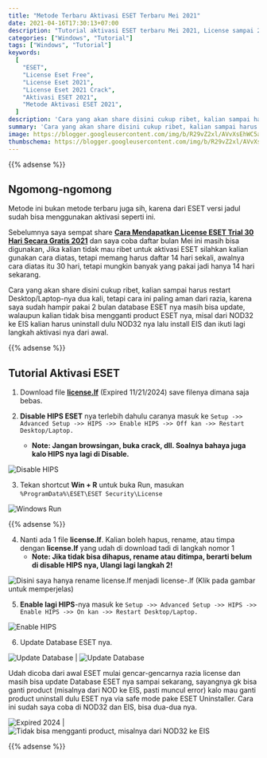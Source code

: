 ```yaml
---
title: "Metode Terbaru Aktivasi ESET Terbaru Mei 2021"
date: 2021-04-16T17:30:13+07:00
description: "Tutorial aktivasi ESET terbaru Mei 2021, License sampai 2024"
categories: ["Windows", "Tutorial"]
tags: ["Windows", "Tutorial"]
keywords:
  [
    "ESET",
    "License Eset Free",
    "License Eset 2021",
    "License Eset 2021 Crack",
    "Aktivasi ESET 2021",
    "Metode Aktivasi ESET 2021",
  ]
description: 'Cara yang akan share disini cukup ribet, kalian sampai harus restart Desktop/Laptop-nya dua kali, tetapi cara ini paling aman dari razia, karena saya sudah hampir pakai 2 bulan database ESET nya masih bisa update, walaupun kalian tidak bisa mengganti product ESET nya, misal dari NOD32 ke EIS kalian harus uninstall dulu NOD32 nya lalu install EIS dan ikuti lagi langkah aktivasi nya dari awal.'
summary: 'Cara yang akan share disini cukup ribet, kalian sampai harus restart Desktop/Laptop-nya dua kali, tetapi cara ini paling aman dari razia, karena saya sudah hampir pakai 2 bulan database ESET nya masih bisa update, walaupun kalian tidak bisa mengganti product ESET nya, misal dari NOD32 ke EIS kalian harus uninstall dulu NOD32 nya lalu install EIS dan ikuti lagi langkah aktivasi nya dari awal.'
image: https://blogger.googleusercontent.com/img/b/R29vZ2xl/AVvXsEhWC5avCz0cwTEn2sSmbqkUdlzgI9uDCRKxEh7WqXAxp1ECTDpDfCSk_QjwZAci-DcLk2Zi-eG0rQFNmWebUsMHM6BsRBHB_FQog2G7T7o10xtuJ-7zVki3IIotjIyzqNItNXgkRB5NRRzHuQvFdSubgWcTJBD7I8vlaBtyBqBaANo6RFPClXTKqwC8U_1s/s80-rw/eset-logo.png
thumbschema: https://blogger.googleusercontent.com/img/b/R29vZ2xl/AVvXsEhWC5avCz0cwTEn2sSmbqkUdlzgI9uDCRKxEh7WqXAxp1ECTDpDfCSk_QjwZAci-DcLk2Zi-eG0rQFNmWebUsMHM6BsRBHB_FQog2G7T7o10xtuJ-7zVki3IIotjIyzqNItNXgkRB5NRRzHuQvFdSubgWcTJBD7I8vlaBtyBqBaANo6RFPClXTKqwC8U_1s/s0-rw/eset-logo.png
---
```


{{% adsense %}}

## Ngomong-ngomong

Metode ini bukan metode terbaru juga sih, karena dari ESET versi jadul sudah bisa menggunakan aktivasi seperti ini.

Sebelumnya saya sempat share __[Cara Mendapatkan License ESET Trial 30 Hari Secara Gratis 2021](/cara-mendapatkan-license-eset-trial-30-hari-secara-gratis-2021/)__ dan saya coba daftar bulan Mei ini masih bisa digunakan, Jika kalian tidak mau ribet untuk aktivasi ESET silahkan kalian gunakan cara diatas, tetapi memang harus daftar 14 hari sekali, awalnya cara diatas itu 30 hari, tetapi mungkin banyak yang pakai jadi hanya 14 hari sekarang.

Cara yang akan share disini cukup ribet, kalian sampai harus restart Desktop/Laptop-nya dua kali, tetapi cara ini paling aman dari razia, karena saya sudah hampir pakai 2 bulan database ESET nya masih bisa update, walaupun kalian tidak bisa mengganti product ESET nya, misal dari NOD32 ke EIS kalian harus uninstall dulu NOD32 nya lalu install EIS dan ikuti lagi langkah aktivasi nya dari awal.

{{% adsense %}}

## Tutorial Aktivasi ESET

1. Download file __[license.lf](https://firebasestorage.googleapis.com/v0/b/rmdhnreza.appspot.com/o/Files%2Flicense.lf?alt=media&token=dfec78d3-c830-4aa9-ac1a-4e768a3192ab)__ (Expired 11/21/2024) save filenya dimana saja bebas.

2. __Disable HIPS ESET__ nya terlebih dahulu caranya masuk ke `Setup ->> Advanced Setup ->> HIPS ->> Enable HIPS ->> Off kan ->> Restart Desktop/Laptop.`
   - __Note: Jangan browsingan, buka crack, dll. Soalnya bahaya juga kalo HIPS nya lagi di Disable.__

![Disable HIPS](https://blogger.googleusercontent.com/img/b/R29vZ2xl/AVvXsEjmVmHaV7XVHnCg0x4Sy8_e7L3K_C-nfa-2IqNYXaNGdgd5nE0bFkySgJRJDByUhXTZtxm03qRanzU7eJ2M706kTOYSecX4H8L_9KLsLaQLRkfZL-RSu2Q_krWjtQpTos7U6dm-AOn5crvH-FKen6XfvJviCb7fCdWnEXkKQ7cup3gH_XfPRl8Gp7H61Hwm/s0-rw/1.jpeg)

3. Tekan shortcut __Win + R__ untuk buka Run, masukan `%ProgramData%\ESET\ESET Security\License`

![Windows Run](https://blogger.googleusercontent.com/img/b/R29vZ2xl/AVvXsEgPn7Xb-MR4ja7rYo88ySNm31v8fy3FklkGszLf7wsv70LyOCb77l30l-DU-LAzEEQnKLgT8acXvt-LAe2Zcd2zqdSx74DAmuVmHJQTmeQaI1L_FDjz3Iw2vF7GM5-VFXAOJp0mBP7A8aNJGFA56_tH9KAHhDhpJ-O3ylAQpmFcepQ-TByQb3mAA7e_aovF/s0-rw/2.jpeg)

{{% adsense %}}

4. Nanti ada 1 file __license.lf__. Kalian boleh hapus, rename, atau timpa dengan __license.lf__ yang udah di download tadi di langkah nomor 1
   - __Note: Jika tidak bisa dihapus, rename atau ditimpa, berarti belum di disable HIPS nya, Ulangi lagi langkah 2!__

![Disini saya hanya rename license.lf menjadi license-.lf (Klik pada gambar untuk memperjelas)](https://blogger.googleusercontent.com/img/b/R29vZ2xl/AVvXsEh9Vm6fCs0MEWkf9v9zGengFeNNew8qzBrrNmJd5SyBBuMv18YjEbSReywsMSZUSvS-FRWKF77R__PnMLQZrhPicmVpTvZ0LCgCGFeRlJRk_VIX2aUNrWC5kUiCNXBY8AwniJLheTbOc4dJG5h6RW9lOH22g1tNfQmiV_q6ynXgEAFbg-VZayy-liU-2kpP/s0-rw/3.jpeg)

5. __Enable lagi HIPS__-nya masuk ke `Setup ->> Advanced Setup ->> HIPS ->> Enable HIPS ->> On kan ->> Restart Desktop/Laptop.`

![Enable HIPS](https://blogger.googleusercontent.com/img/b/R29vZ2xl/AVvXsEjvUkl1-qmwKC2TDoOx8xIzVXlIsgyVwDj8w4UYhUC9dPTC3wziIvQnSbPMZSZ-kLXCc90FYSPQdkQtP_oLODRCWdwOWsmisu3pIrVC78IjsGViSpXQjxfpApKy-9uGel5RVHE7q5UU5ciaH-mvYRAhPT9Cd3zGlXDk0H-LvVdaTFOz0acNIpuW0PKblbJ3/s0-rw/4.jpeg)

6. Update Database ESET nya.

![Update Database](https://blogger.googleusercontent.com/img/b/R29vZ2xl/AVvXsEh4SFmxFnfUJZMZv9pNIFXBal-jvFriQztpHhvyQbgkrk_LdxisyR8dkpwzBj2W2kYVg-JTVpGFCe-w04K47gRvlpOVpUdIafnkaQDyWF3ZiXv9NF3HJ12alA0YDavjGfwM6EETTv9ZhN9bvh03c08fBhvPuXGyXUivbr5cZIk470L7fg8NUzGOMxDfX8AH/s0-rw/7.jpeg) | ![Update Database](https://blogger.googleusercontent.com/img/b/R29vZ2xl/AVvXsEh4Fybgbg0nRnHUezjQgKm-T-XYYSs-V1cce2D2U-GncW4oVdhIdtXK7XHc9kegUqoevhVlpnW4NrkXDzQf5UuyFmo6zkc0OeuzlPN6FqPkotQIgRUS4LLJ24P6DyzMOlRCuDreN0aUc1oYo7OzEeOw_jetFCxyP9mJhtE4vCXHz2Kna-bD_UnW0vBQKVap/s0-rw/8.jpeg)

Udah dicoba dari awal ESET mulai gencar-gencarnya razia license dan masih bisa update Database ESET nya sampai sekarang, sayangnya gk bisa ganti product (misalnya dari NOD ke EIS, pasti muncul error) kalo mau ganti product uninstall dulu ESET nya via safe mode pake ESET Uninstaller. Cara ini sudah saya coba di NOD32 dan EIS, bisa dua-dua nya.

![Expired 2024](https://blogger.googleusercontent.com/img/b/R29vZ2xl/AVvXsEgsIEr2wGy8t7OPYce34xutZtDki91wSBRBX0p0U-hDjJGeNLCm6Eh0lLMrg4SksUCKdAC-yKR8tuPqMXCZXCgSdPhhikzDLledAl56TY_gkFIyV5cBHCJKpWr5iO2bUeKROTanIpi8uEyodEMvxnb23CQjc-Kiv_36qBa-7ayTSjbhM7Mvd8t7IC7Jhw-0/s0-rw/5.jpeg) | ![Tidak bisa mengganti product, misalnya dari NOD32 ke EIS](https://blogger.googleusercontent.com/img/b/R29vZ2xl/AVvXsEiQcL3q78b92btOhd_KznYze5StxRH5jhVM3NYpdGLgZOSr8yTWbYnVZ4Y1t4BaEqkqWX6NhpdDuh_tgZ3CvIQlTUVqcW27GGAAs4GJP7ZUlPon3HttG_6QCZ-Jz2ZJipvyRcF96lX1d8ybdot4ATKxNN-FmmU6qoMtNKT0ZgCKWaE4gXCBmpKly1Z3kl2e/s0-rw/6.jpeg)

{{% adsense %}}
